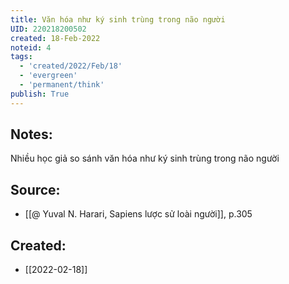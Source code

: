 ```yaml
---
title: Văn hóa như ký sinh trùng trong não người
UID: 220218200502
created: 18-Feb-2022
noteid: 4
tags:
  - 'created/2022/Feb/18'
  - 'evergreen'
  - 'permanent/think'
publish: True
---
```

## Notes:
Nhiều học giả so sánh văn hóa như ký sinh trùng trong não người

## Source:
- [[@ Yuval N. Harari, Sapiens lược sử loài người]], p.305



## Created:
- [[2022-02-18]]
